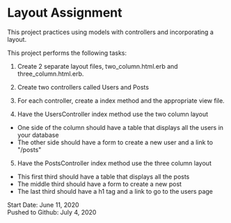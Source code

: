 # Layout Assignment

This project practices using models with controllers and incorporating a layout.

This project performs the following tasks:

1. Create 2 separate layout files, two_column.html.erb and three_column.html.erb.

2. Create two controllers called Users and Posts

3. For each controller, create a index method and the appropriate view file.

4. Have the UsersController index method use the two column layout
* One side of the column should have a table that displays all the users in your database
* The other side should have a form to create a new user and a link to "/posts"

5. Have the PostsController index method use the three column layout 
* This first third should have a table that displays all the posts
* The middle third should have a form to create a new post
* The last third should have a h1 tag and a link to go to the users page

Start Date: June 11, 2020\
Pushed to Github: July 4, 2020